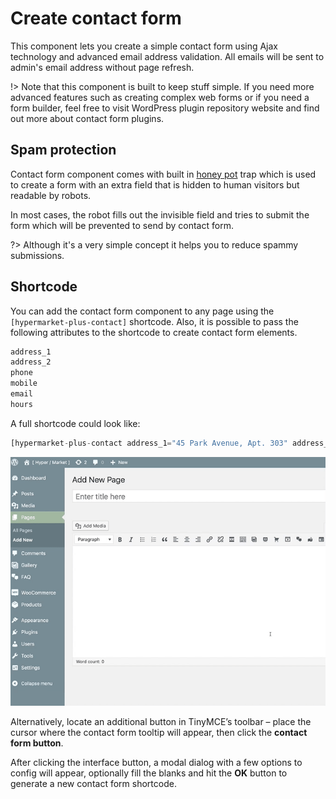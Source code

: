 # Create contact form

This component lets you create a simple contact form using Ajax technology and advanced email address validation. All emails will be sent to admin's email address without page refresh.

!> Note that this component is built to keep stuff simple. If you need more advanced features such as creating complex web forms or if you need a form builder, feel free to visit WordPress plugin repository website and find out more about contact form plugins.

## Spam protection

Contact form component comes with built in [honey pot](https://en.wikipedia.org/wiki/Honeypot_(computing)) trap which is used to create a form with an extra field that is hidden to human visitors but readable by robots.

In most cases, the robot fills out the invisible field and tries to submit the form which will be prevented to send by contact form.

?> Although it's a very simple concept it helps you to reduce spammy submissions.

## Shortcode

You can add the contact form component to any page using the ```[hypermarket-plus-contact]``` shortcode. Also, it is possible to pass the following attributes to the shortcode to create contact form elements.

```php
address_1
address_2
phone
mobile
email
hours
```

A full shortcode could look like:

```php
[hypermarket-plus-contact address_1="45 Park Avenue, Apt. 303" address_2="New York, NY 10016, USA" phone="001 (917) 555-4836" mobile="001 (800) 333-6578" email="info@example.com" hours="10am - 8pm, Mn - St"]
```

![Generate a contact form shortcode](img/generate-contact-form-shortcode.gif)

Alternatively, locate an additional button in TinyMCE’s toolbar – place the cursor where the contact form tooltip will appear, then click the **contact form button**.

After clicking the interface button, a modal dialog with a few options to config will appear, optionally fill the blanks and hit the **OK** button to generate a new contact form shortcode.
